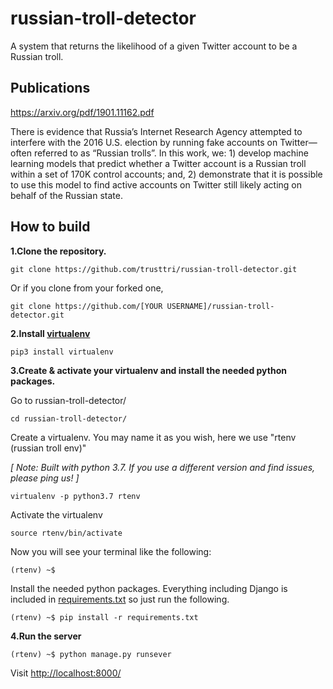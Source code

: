 # russian-troll-detector
A system that returns the likelihood of a given Twitter account to be a Russian troll.

## Publications
https://arxiv.org/pdf/1901.11162.pdf

There  is  evidence  that  Russia’s  Internet  Research  Agency attempted  to  interfere  with  the  2016  U.S.  election  by  running fake accounts on Twitter—often referred to as “Russian trolls”. In this work, we: 1) develop machine learning models
that predict whether a Twitter account is a Russian troll within a set of 170K control accounts; and, 2) demonstrate that it is
possible to use this model to find active accounts on Twitter still likely acting on behalf of the Russian state.

## How to build
**1.Clone the repository.**
```
git clone https://github.com/trusttri/russian-troll-detector.git
```

Or if you clone from your forked one,
```
git clone https://github.com/[YOUR USERNAME]/russian-troll-detector.git
```

**2.Install [virtualenv](https://virtualenv.pypa.io/en/latest/)**
```
pip3 install virtualenv
```

**3.Create & activate your virtualenv and install the needed python packages.**

Go to russian-troll-detector/ 
```
cd russian-troll-detector/
```

Create a virtualenv. You may name it as you wish, here we use "rtenv (russian troll env)"

*[ Note: Built with python 3.7. If you use a different version and find issues, please ping us! ]*

```
virtualenv -p python3.7 rtenv
```

Activate the virtualenv
```
source rtenv/bin/activate
```
Now you will see your terminal like the following:
```
(rtenv) ~$
```

Install the needed python packages. Everything including Django is included in [requirements.txt](russian-troll-detector/russian_troll_detector/requirements.txt) so just run the following.
```
(rtenv) ~$ pip install -r requirements.txt
```

**4.Run the server**
```
(rtenv) ~$ python manage.py runsever
```
Visit [http://localhost:8000/](http://localhost:8000/)
